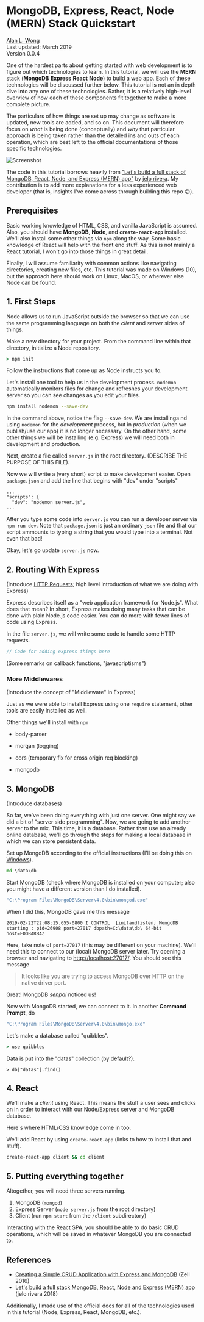 # MongoDB, Express, React, Node (MERN) Stack Quickstart

[Alan L. Wong](https://captainalan.github.io)  
Last updated: March 2019  
Version 0.0.4  

One of the hardest parts about getting started with web development is to figure out which technologies to learn. In this tutorial, we will use the **MERN** stack (**MongoDB** **Express** **React** **Node**) to build a web app. Each of these technologies will be discussed further below. This tutorial is not an in depth dive into any one of these technologies. Rather, it is a relatively high-level overview of how each of these components fit together to make a more complete picture.

The particulars of how things are set up may change as software is updated, new tools are added, and so on. This document will therefore focus on *what* is being done (conceptually) and *why* that particular approach is being taken rather than the detailed ins and outs of each operation, which are best left to the official documentations of those specific technologies.

![Screenshot](https://github.com/captainalan/MERN-quickstart/blob/master/client-screenshot.PNG)

The code in this tutorial borrows heavily from ["Let's build a full stack of MongoDB, React, Node, and Express (MERN) app"](https://medium.com/javascript-in-plain-english/full-stack-mongodb-react-node-js-express-js-in-one-simple-app-6cc8ed6de274) by [jelo rivera](https://medium.com/@jelorivera08). My contribution is to add more explanations for a less experienced web developer (that is, insights I've come across through building this repo 🙃).

## Prerequisites

Basic working knowledge of HTML, CSS, and vanilla JavaScript is assumed. Also, you should have **MongoDB**, **Node**, and **`create-react-app`** installed. We'll also install some other things via `npm` along the way. Some basic knowledge of React will help with the front end stuff. As this is not mainly a React tutorial, I won't go into those things in great detail.

Finally, I will assume familiarity with common actions like navigating directories, creating new files, etc. This tutorial was made on Windows (10), but the approach here should work on Linux, MacOS, or wherever else Node can be found.

## 1. First Steps

Node allows us to run JavaScript outside the browser so that we can use the same programming language on both the *client* and *server* sides of things.

Make a new directory for your project. From the command line within that directory, initialize a Node repository.

```cmd
> npm init
```

Follow the instructions that come up as Node instructs you to.

Let's install one tool to help us in the development process. `nodemon` automatically monitors files for change and refreshes your development server so you can see changes as you edit your files.

```bash
npm install nodemon --save-dev
```

In the command above, notice the flag `--save-dev`. We are installinga nd using `nodemon` for the *development* process, but in *production* (when we publish/use our app) it is no longer necessary. On the other hand, some other things we will be installing (e.g. Express) we will need both in development and production.

Next, create a file called `server.js` in the root directory. (DESCRIBE THE PURPOSE OF THIS FILE).

Now we will write a (very short) script to make development easier. Open `package.json` and add the line that begins with "dev" under "scripts"

    ...
    "scripts": {
      "dev": "nodemon server.js",
    ...

After you type some code into `server.js` you can run a developer server via `npm run dev`. Note that `package.json` is just an ordinary `json` file and that our script ammounts to typing a string that you would type into a terminal. Not even that bad!

Okay, let's go update `server.js` now.

## 2. Routing With Express

(Introduce [HTTP Requests](https://www.google.com/search?q=http+requests&rlz=1C1CHBF_enUS818US818&oq=http+requests&aqs=chrome..69i57j0l5.8664j0j7&sourceid=chrome&ie=UTF-8); high level introduction of what we are doing with Express)

Express describes itself as a "web application framework for Node.js". What does that mean? In short, Express makes doing many tasks that can be done with plain Node.js code easier. You can do more with fewer lines of code using Express.

In the file `server.js`, we will write some code to handle some HTTP requests.

```javascript
// Code for adding express things here
```

(Some remarks on callback functions, "javascriptisms")

### More Middlewares

(Introduce the concept of "Middleware" in Express)

Just as we were able to install Express using one `require` statement, other tools are easily installed as well.

Other things we'll install with `npm`

- body-parser
- morgan (logging)
- cors (temporary fix for cross origin req blocking)

- mongodb

## 3. MongoDB

(Introduce databases)

So far, we've been doing everything with just one server. One might say we did a bit of "server side programming". Now, we are going to add another server to the mix. This time, it is a database. Rather than use an already online database, we'll go through the steps for making a local database in which we can store persistent data.

Set up MongoDB according to the official instructions (I'll be doing this on [Windows](https://docs.mongodb.com/v3.2/tutorial/install-mongodb-on-windows/)).

```cmd
md \data\db
```

Start MongoDB (check where MongoDB is installed on your computer; also you might have a different version than I do installed).

```cmd
"C:\Program Files\MongoDB\Server\4.0\bin\mongod.exe"
```

When I did this, MongoDB gave me this message

```mongo
2019-02-22T22:08:15.655-0800 I CONTROL  [initandlisten] MongoDB starting : pid=26908 port=27017 dbpath=C:\data\db\ 64-bit host=FOOBARBAZ
```

Here, take note of `port=27017` (this may be different on your machine). We'll need this to connect to our (local) MongoDB server later. Try opening a browser and navigating to [http://localhost:27017/](http://localhost:27017/). You should see this message

> It looks like you are trying to access MongoDB over HTTP on the native driver port.

Great! MongoDB *senpai* noticed us!

Now with MongoDB started, we can connect to it. In another **Command Prompt**, do

```cmd
"C:\Program Files\MongoDB\Server\4.0\bin\mongo.exe"
```

Let's make a database called "quibbles".

```cmd
> use quibbles
```

Data is put into the "datas" collection (by default?).

```mongo
> db["datas"].find()
```

## 4. React

We'll make a *client* using React. This means the stuff a user sees and clicks on in order to interact with our Node/Express server and MongoDB database.

Here's where HTML/CSS knowledge come in too.

We'll add React by using `create-react-app` (links to how to install that and stuff).

```cmd
create-react-app client && cd client
```

## 5. Putting everything together

Altogether, you will need three servers running.

1. MongoDB (`mongod`)
2. Express Server (`node server.js` from the root directory)
3. Client (run `npm start` from the `/client` subdirectory)

Interacting with the React SPA, you should be able to do basic CRUD operations, which will be saved in whatever MongoDB you are connected to.

## References

- [Creating a Simple CRUD Application with Express and MongoDB](https://zellwk.com/blog/crud-express-mongodb/) (Zell 2016)
- [Let's build a full stack MongoDB, React, Node and Express (MERN) app](https://medium.com/javascript-in-plain-english/full-stack-mongodb-react-node-js-express-js-in-one-simple-app-6cc8ed6de274) (jelo rivera 2018)

Additionally, I made use of the official docs for all of the technologies used in this tutorial (Node, Express, React, MongoDB, etc.).
